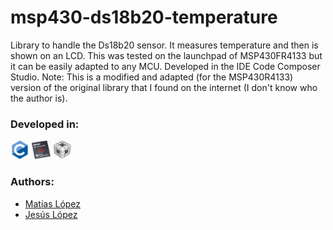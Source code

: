 # msp430-ds18b20-temperature
Library to handle the Ds18b20 sensor. It measures temperature and then is shown on an LCD. This was tested on 
the launchpad of MSP430FR4133 but it can be easily adapted to any MCU. Developed in the IDE Code Composer Studio.
Note: This is a modified and adapted (for the MSP430R4133) version of the original library that I found on the internet (I don't know who the author is).

### Developed in:
<p>
<img width="30" height="30" src="https://raw.githubusercontent.com/jesu95/jesu95/main/img/c-original.svg">
<img width="30" height="30" src="https://raw.githubusercontent.com/jesu95/jesu95/main/img/msp430.jpeg">
<img width="30" height="30" src="https://raw.githubusercontent.com/jesu95/jesu95/main/img/code_composer.jpg">
</p>

### Authors:

* [Matías López](https://github.com/matiflp/)
* [Jesús López](https://github.com/jesu95/)
